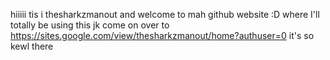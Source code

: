 hiiiii tis i thesharkzmanout and welcome to mah github website :D where I'll totally be using this jk come on over to https://sites.google.com/view/thesharkzmanout/home?authuser=0 it's so kewl there
